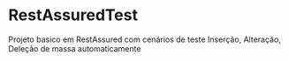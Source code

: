 # RestAssuredTest
Projeto basico em RestAssured com cenários de teste Inserção, Alteração, Deleção de massa automaticamente
